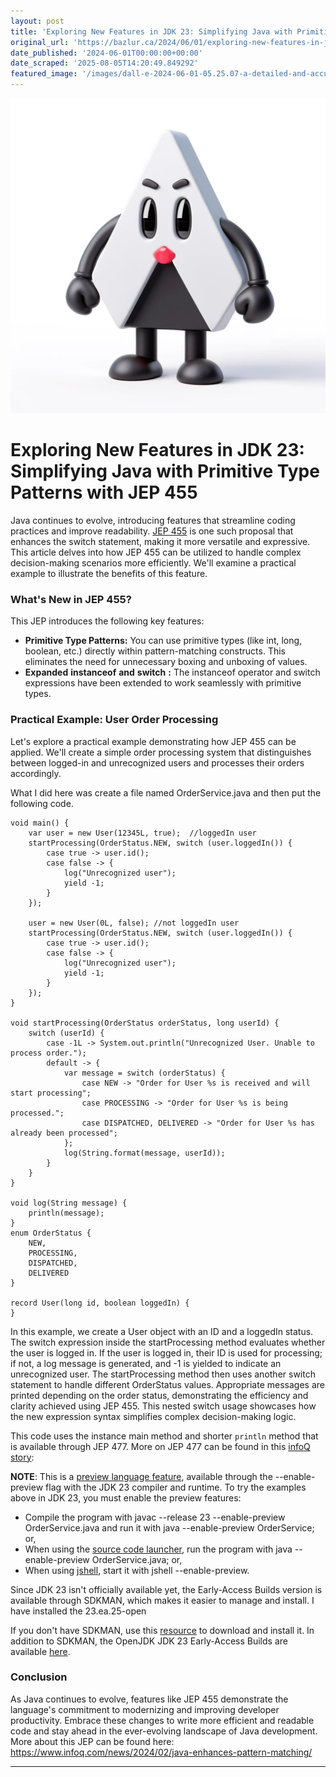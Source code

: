```yaml
---
layout: post
title: 'Exploring New Features in JDK 23: Simplifying Java with Primitive Type Patterns with JEP 455'
original_url: 'https://bazlur.ca/2024/06/01/exploring-new-features-in-jdk-23-simplifying-java-with-primitive-type-patterns-with-jep-455/'
date_published: '2024-06-01T00:00:00+00:00'
date_scraped: '2025-08-05T14:20:49.849292'
featured_image: '/images/dall-e-2024-06-01-05.25.07-a-detailed-and-accurate-image-of-the-java-duke-mascot.-duke-is-a-triangular-character-with-a-white-body-black-arms-and-legs-and-a-red-nose.-the-ima.webp'
---
```


![](/images/dall-e-2024-06-01-05.25.07-a-detailed-and-accurate-image-of-the-java-duke-mascot.-duke-is-a-triangular-character-with-a-white-body-black-arms-and-legs-and-a-red-nose.-the-ima.webp)

Exploring New Features in JDK 23: Simplifying Java with Primitive Type Patterns with JEP 455
============================================================================================

Java continues to evolve, introducing features that streamline coding practices and improve readability. [JEP 455](https://openjdk.org/jeps/455) is one such proposal that enhances the switch statement, making it more versatile and expressive. This article delves into how JEP 455 can be utilized to handle complex decision-making scenarios more efficiently. We'll examine a practical example to illustrate the benefits of this feature.

### **What's New in JEP 455?**

This JEP introduces the following key features:

* **Primitive Type Patterns:** You can use primitive types (like int, long, boolean, etc.) directly within pattern-matching constructs. This eliminates the need for unnecessary boxing and unboxing of values.
* **Expanded** **instanceof** **and** **switch** **:** The instanceof operator and switch expressions have been extended to work seamlessly with primitive types.

### **Practical Example: User Order Processing**

Let's explore a practical example demonstrating how JEP 455 can be applied. We'll create a simple order processing system that distinguishes between logged-in and unrecognized users and processes their orders accordingly.

What I did here was create a file named OrderService.java and then put the following code.

```
void main() {
    var user = new User(12345L, true);  //loggedIn user
    startProcessing(OrderStatus.NEW, switch (user.loggedIn()) {
        case true -> user.id();
        case false -> {
            log("Unrecognized user");
            yield -1;
        }
    });

    user = new User(0L, false); //not loggedIn user
    startProcessing(OrderStatus.NEW, switch (user.loggedIn()) {
        case true -> user.id();
        case false -> {
            log("Unrecognized user");
            yield -1;
        }
    });
}

void startProcessing(OrderStatus orderStatus, long userId) {
    switch (userId) {
        case -1L -> System.out.println("Unrecognized User. Unable to process order.");
        default -> {
            var message = switch (orderStatus) {
                case NEW -> "Order for User %s is received and will start processing";
                case PROCESSING -> "Order for User %s is being processed.";
                case DISPATCHED, DELIVERED -> "Order for User %s has already been processed";
            };
            log(String.format(message, userId));
        }
    }
}

void log(String message) {
    println(message);
}
enum OrderStatus {
    NEW,
    PROCESSING,
    DISPATCHED,
    DELIVERED
}

record User(long id, boolean loggedIn) {
}

```

In this example, we create a User object with an ID and a loggedIn status. The switch expression inside the startProcessing method evaluates whether the user is logged in. If the user is logged in, their ID is used for processing; if not, a log message is generated, and -1 is yielded to indicate an unrecognized user. The startProcessing method then uses another switch statement to handle different OrderStatus values. Appropriate messages are printed depending on the order status, demonstrating the efficiency and clarity achieved using JEP 455. This nested switch usage showcases how the new expression syntax simplifies complex decision-making logic.

This code uses the instance main method and shorter `println` method that is available through JEP 477. More on JEP 477 can be found in this [infoQ story](https://www.infoq.com/news/2024/05/jep477-implicit-classes-main/):

**NOTE**: This is a [preview language feature](https://openjdk.org/jeps/12), available through the --enable-preview flag with the JDK 23 compiler and runtime. To try the examples above in JDK 23, you must enable the preview features:

* Compile the program with javac --release 23 --enable-preview OrderService.java and run it with java --enable-preview OrderService; or,
* When using the [source code launcher](https://openjdk.org/jeps/330), run the program with java --enable-preview OrderService.java; or,
* When using [jshell](https://openjdk.java.net/jeps/222), start it with jshell --enable-preview.

Since JDK 23 isn't officially available yet, the Early-Access Builds version is available through SDKMAN, which makes it easier to manage and install. I have installed the 23.ea.25-open

If you don't have SDKMAN, use this [resource](https://sdkman.io/install#:~:text=It%20effortlessly%20sets%20up%20on,both%20Bash%20and%20ZSH%20shells.) to download and install it. In addition to SDKMAN, the OpenJDK JDK 23 Early-Access Builds are available [here](https://jdk.java.net/23/).

### **Conclusion**

As Java continues to evolve, features like JEP 455 demonstrate the language's commitment to modernizing and improving developer productivity. Embrace these changes to write more efficient and readable code and stay ahead in the ever-evolving landscape of Java development. More about this JEP can be found here: <https://www.infoq.com/news/2024/02/java-enhances-pattern-matching/>  

*** ** * ** ***

